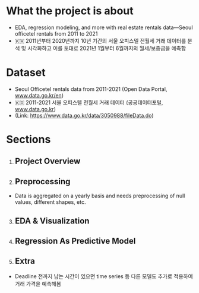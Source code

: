 # What the project is about
- EDA, regression modeling, and more with real estate rentals data—Seoul officetel rentals from 2011 to 2021 
- 🇰🇷 2011년부터 2020년까지 10년 기간의 서울 오피스텔 전월세 거래 데이터를 분석 및 시각화하고 이를 토대로 2021년 1월부터 6월까지의 월세/보증금을 예측함

# Dataset
- Seoul Officetel rentals data from 2011-2021 (Open Data Portal, www.data.go.kr/en)
- 🇰🇷 2011-2021 서울 오피스텔 전월세 거래 데이터 (공공데이터포털, www.data.go.kr)
- (Link: https://www.data.go.kr/data/3050988/fileData.do)

# Sections
1. ## Project Overview
2. ## Preprocessing
  - Data is aggregated on a yearly basis and needs preprocessing of null values, different shapes, etc.
3. ## EDA & Visualization
4. ## Regression As Predictive Model
5. ## Extra 
  - Deadline 전까지 남는 시간이 있으면 time series 등 다른 모델도 추가로 적용하여 거래 가격을 예측해봄
